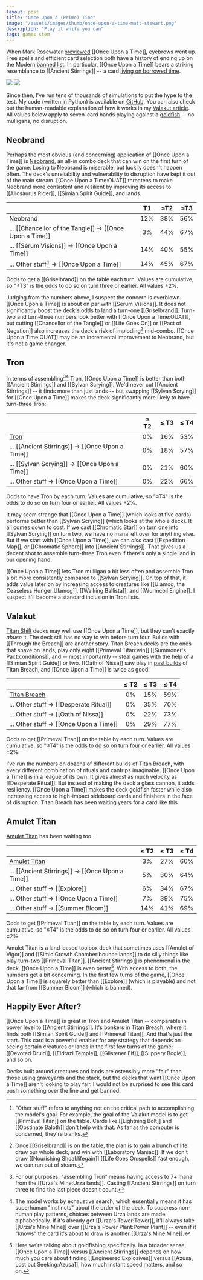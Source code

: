 ```yaml
---
layout: post
title: "Once Upon a (Prime) Time"
image: "/assets/images/thumb/once-upon-a-time-matt-stewart.png"
description: "Play it while you can"
tags: games stem
---
```


When Mark Rosewater [previewed](https://magic.wizards.com/en/articles/archive/making-magic/eldraine-or-shine-2019-09-09) [[Once Upon a Time]], eyebrows went up. Free spells and efficient card selection both have a history of ending up on the Modern [banned list](https://magic.wizards.com/en/game-info/gameplay/rules-and-formats/banned-restricted). In particular, [[Once Upon a Time]] bears a striking resemblance to [[Ancient Stirrings]] -- a card [living on borrowed time](https://magic.wizards.com/en/articles/archive/news/january-21-2019-banned-and-restricted-announcement).

<div class="flex-across">
<img class="half" src="/assets/images/ancient-stirrings.png">
<img class="half" src="/assets/images/once-upon-a-time.png">
</div>

Since then, I've run tens of thousands of simulations to put the hype to the test. My code (written in Python) is available on [GitHub](https://github.com/charles-uno/amulet). You can also check out the human-readable explanation of how it works in my [Valakut article](http://charles.uno/valakut-simulation/#the-model). All values below apply to seven-card hands playing against a [goldfish](https://mtg.gamepedia.com/Goldfishing) -- no mulligans, no disruption.


## Neobrand

Perhaps the most obvious (and concerning) application of [[Once Upon a Time]] is [Neobrand], an all-in combo deck that can win on the first turn of the game. Losing to Neobrand is miserable, but luckily doesn't happen often. The deck's unreliability and vulnerability to disruption have kept it out of the main stream. [[Once Upon a Time:OUAT]] threatens to make Neobrand more consistent and resilient by improving its access to [[Allosaurus Rider]], [[Simian Spirit Guide]], and lands.

[Neobrand]: https://www.mtggoldfish.com/archetype/modern-neobrand#paper

|                                                         |  T1 | ≤T2 | ≤T3 |
|:--------------------------------------------------------|:---:|:---:|:---:|
| Neobrand                                                | 12% | 38% | 56% |
| ... [[Chancellor of the Tangle]] → [[Once Upon a Time]] |  3% | 44% | 67% |
| ... [[Serum Visions]] → [[Once Upon a Time]]            | 14% | 40% | 55% |
| ... Other stuff[^1] → [[Once Upon a Time]]              | 14% | 45% | 67% |

<p class="table-caption">Odds to get a [[Griselbrand]] on the table each turn. Values are cumulative, so "≤T3" is the odds to do so on turn three or earlier. All values ±2%.</p>

[^1]: "Other stuff" refers to anything not on the critical path to accomplishing the model's goal. For example, the goal of the Valakut model is to get [[Primeval Titan]] on the table. Cards like [[Lightning Bolt]] and [[Obstinate Baloth]] don't help with that. As far as the computer is concerned, they're blanks.

Judging from the numbers above, I suspect the concern is overblown. [[Once Upon a Time]] is about on par with [[Serum Visions]]. It does not significantly boost the deck's odds to land a turn-one [[Griselbrand]]. Turn-two and turn-three numbers look better with [[Once Upon a Time:OUAT]], but cutting [[Chancellor of the Tangle]] or [[Life Goes On]] or [[Pact of Negation]] also increases the deck's risk of imploding[^2] mid-combo. [[Once Upon a Time:OUAT]] may be an incremental improvement to Neobrand, but it's not a game changer.

[^2]: Once [[Griselbrand]] is on the table, the plan is to gain a bunch of life, draw our whole deck, and win with [[Laboratory Maniac]]. If we don't draw [[Nourishing Shoal:lifegain]] [[Life Goes On:spells]] fast enough, we can run out of steam.


## Tron

In terms of assembling[^3][^4] Tron, [[Once Upon a Time]] is better than both [[Ancient Stirrings]] and [[Sylvan Scrying]]. We'd never cut [[Ancient Stirrings]] -- it finds more than just lands -- but swapping [[Sylvan Scrying]] for [[Once Upon a Time]] makes the deck significantly more likely to have turn-three Tron:

[^3]: For our purposes, "assembling Tron" means having access to 7+ mana from the [[Urza's Mine:Urza lands]]. Casting [[Ancient Stirrings]] on turn three to find the last piece doesn't count.

[^4]: The model works by exhaustive search, which essentially means it has superhuman "instincts" about the order of the deck. To suppress non-human play patterns, choices between Urza lands are made alphabetically. If it's already got [[Urza's Tower:Tower]], it'll always take [[Urza's Mine:Mine]] over [[Urza's Power Plant:Power Plant]] -- even if it "knows" the card it's about to draw is another [[Urza's Mine:Mine]].

|                                                  | ≤ T2 | ≤ T3 | ≤ T4 |
|:-------------------------------------------------|:----:|:----:|:----:|
| [Tron]                                           |   0% | 16%  | 53%  |
| ... [[Ancient Stirrings]] → [[Once Upon a Time]] |   0% | 18%  | 57%  |
| ... [[Sylvan Scrying]] → [[Once Upon a Time]]    |   0% | 21%  | 60%  |
| ... Other stuff → [[Once Upon a Time]]           |   0% | 22%  | 66%  |

<p class="table-caption">Odds to have Tron by each turn. Values are cumulative, so "≤T4" is the odds to do so on turn four or earlier. All values ±2%.</p>

[Tron]: https://www.mtggoldfish.com/archetype/modern-tron-46482#paper

It may seem strange that [[Once Upon a Time]] (which looks at five cards) performs better than [[Sylvan Scrying]] (which looks at the whole deck). It all comes down to cost. If we cast [[Chromatic Star]] on turn one into [[Sylvan Scrying]] on turn two, we have no mana left over for anything else. But if we start with [[Once Upon a Time]], we can *also* cast [[Expedition Map]], or [[Chromatic Sphere]] into [[Ancient Stirrings]]. That gives us a decent shot to assemble turn-three Tron even if there's only a single land in our opening hand.

[[Once Upon a Time]] lets Tron mulligan a bit less often and assemble Tron a bit more consistently compared to [[Sylvan Scrying]]. On top of that, it adds value later on by increasing access to creatures like [[Ulamog, the Ceaseless Hunger:Ulamog]], [[Walking Ballista]], and [[Wurmcoil Engine]]. I suspect it'll become a standard inclusion in Tron lists.


## Valakut

[Titan Shift](https://www.mtggoldfish.com/archetype/modern-titanshift-96185#paper) decks may well use [[Once Upon a Time]], but they can't exactly *abuse* it. The deck still has no way to win before turn four. Builds with [[Through the Breach]] are another story. Titan Breach decks are the ones that shave on lands, play only eight [[Primeval Titan:win]] [[Summoner's Pact:conditions]], and -- most importantly -- steal games with the help of a [[Simian Spirit Guide]] or two. [[Oath of Nissa]] saw play in [past builds](http://www.starcitygames.com/events/coverage/rg_valakut_with_matthias_hunt.html) of Titan Breach, and [[Once Upon a Time]] is twice as good:

|                                        | ≤ T2 | ≤ T3 | ≤ T4 |
|:---------------------------------------|:----:|:----:|:----:|
| [Titan Breach]                         |   0% | 15%  | 59%  |
| ... Other stuff → [[Desperate Ritual]] |   0% | 35%  | 70%  |
| ... Other stuff → [[Oath of Nissa]]    |   0% | 22%  | 73%  |
| ... Other stuff → [[Once Upon a Time]] |   0% | 29%  | 77%  |

<p class="table-caption">Odds to get [[Primeval Titan]] on the table by each turn. Values are cumulative, so "≤T4" is the odds to do so on turn four or earlier. All values ±2%.</p>

[Titan Breach]: http://charles.uno/valakut-simulation/#breach-for-the-stars

I've run the numbers on dozens of different builds of Titan Breach, with every different combination of rituals and cantrips imaginable. [[Once Upon a Time]] is in a league of its own. It gives almost as much velocity as [[Desperate Ritual]]. But instead of making the deck a glass cannon, it adds resiliency. [[Once Upon a Time]] makes the deck goldfish faster while also increasing access to high-impact sideboard cards and finishers in the face of disruption. Titan Breach has been waiting years for a card like this.


## Amulet Titan

[Amulet Titan] has been waiting too.

|                                                  | ≤ T2 | ≤ T3 | ≤ T4 |
|:-------------------------------------------------|:----:|:----:|:----:|
| [Amulet Titan]                                   |   3% | 27%  | 60%  |
| ... [[Ancient Stirrings]] → [[Once Upon a Time]] |   5% | 30%  | 64%  |
| ... Other stuff → [[Explore]]                    |   6% | 34%  | 67%  |
| ... Other stuff → [[Once Upon a Time]]           |   7% | 39%  | 75%  |
| ... Other stuff → [[Summer Bloom]]               |  14% | 41%  | 69%  |

<p class="table-caption">Odds to get [[Primeval Titan]] on the table by each turn. Values are cumulative, so "≤T4" is the odds to do so on turn four or earlier. All values ±2%.</p>

[Amulet Titan]: https://www.mtggoldfish.com/archetype/modern-amulet-titan-88330#paper

Amulet Titan is a land-based toolbox deck that sometimes uses [[Amulet of Vigor]] and [[Simic Growth Chamber:bounce lands]] to do silly things like play turn-two [[Primeval Titan]]. [[Ancient Stirrings]] is phenomenal in the deck. [[Once Upon a Time]] is even better[^5]. With access to both, the numbers get a bit concerning. In the first few turns of the game, [[Once Upon a Time]] is squarely better than [[Explore]] (which is playable) and not that far from [[Summer Bloom]] (which is banned).

[^5]: Here we're talking about goldfishing specifically. In a broader sense, [[Once Upon a Time]] versus [[Ancient Stirrings]] depends on how much you care about finding [[Engineered Explosives]] versus [[Azusa, Lost but Seeking:Azusa]], how much instant speed matters, and so on.


## Happily Ever After?

[[Once Upon a Time]] is great in Tron and Amulet Titan -- comparable in power level to [[Ancient Stirrings]]. It's bonkers in Titan Breach, where it finds both [[Simian Spirit Guide]] and [[Primeval Titan]]. And that's just the start. This card is a powerful enabler for any strategy that depends on seeing certain creatures or lands in the first few turns of the game: [[Devoted Druid]], [[Eldrazi Temple]], [[Glistener Elf]], [[Slippery Bogle]], and so on.

Decks built around creatures and lands are ostensibly more "fair" than those using graveyards and the stack, but the decks that want [[Once Upon a Time]] aren't looking to play fair. I would not be surprised to see this card push something over the line and get banned.
